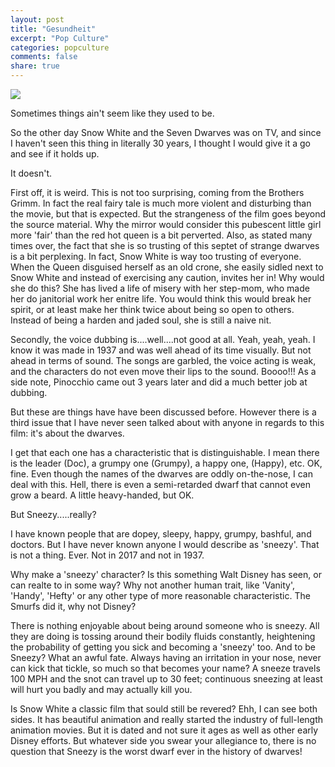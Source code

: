 ```yaml
---
layout: post
title: "Gesundheit"
excerpt: "Pop Culture"
categories: popculture
comments: false
share: true
---
```


![](http://www.padhokhelo.com/wp-content/uploads/2015/08/Snow-white-and-the-seven-dwarfs.jpg)



Sometimes things ain't seem like they used to be.



So the other day Snow White and the Seven Dwarves was on TV, and since I haven't seen this thing in literally 30 years, I thought I would give it a go and see if it holds up.


It doesn't.



First off, it is weird. This is not too surprising, coming from the Brothers Grimm. In fact the real fairy tale is much more violent and disturbing than the movie, but that is expected. But the strangeness of the film goes beyond the source material. Why the mirror would consider this pubescent little girl more 'fair' than the red hot queen is a bit perverted. Also, as stated many times over, the fact that she is so trusting of this septet of strange dwarves is a bit perplexing. In fact, Snow White is way too trusting of everyone. When the Queen disguised herself as an old crone, she easily sidled next to Snow White and instead of exercising any caution, invites her in! Why would she do this? She has lived a life of misery with her step-mom, who made her do janitorial work her enitre life. You would think this would break her spirit, or at least make her think twice about being so open to others. Instead of being a harden and jaded soul, she is still a naive nit.


Secondly, the voice dubbing is....well....not good at all. Yeah, yeah, yeah. I know it was made in 1937 and was well ahead of its time visually. But not ahead in terms of sound. The songs are garbled, the voice acting is weak, and the characters do not even move their lips to the sound. Boooo!!! As a side note, Pinocchio came out 3 years later and did a much better job at dubbing.


But these are things have have been discussed before. However there is a third issue that I have never seen talked about with anyone in regards to this film: it's about the dwarves.

I get that each one has a characteristic that is distinguishable. I mean there is the leader (Doc), a grumpy one (Grumpy), a happy one, (Happy), etc. OK, fine. Even though the names of the dwarves are oddly on-the-nose, I can deal with this. Hell, there is even a semi-retarded dwarf that cannot even grow a beard. A little heavy-handed, but OK. 

But Sneezy.....really?


I have known people that are dopey, sleepy, happy, grumpy, bashful, and doctors. But I have never known anyone I would describe as 'sneezy'. That is not a thing. Ever. Not in 2017 and not in 1937. 


Why make a 'sneezy' character? Is this something Walt Disney has seen, or can realte to in some way? Why not another human trait, like 'Vanity', 'Handy', 'Hefty' or any other type of more reasonable characteristic. The Smurfs did it, why not Disney?


There is nothing enjoyable about being around someone who is sneezy. All they are doing is tossing around their bodily fluids constantly, heightening the probability of getting you sick and becoming a 'sneezy' too. And to be Sneezy? What an awful fate. Always having an irritation in your nose, never can kick that tickle, so much so that becomes your name? A sneeze travels 100 MPH and the snot can travel up to 30 feet; continuous sneezing at least will hurt you badly and may actually kill you.  

Is Snow White a classic film that sould still be revered? Ehh, I can see both sides. It has beautiful animation and really started the industry of full-length animation movies. But it is dated and not sure it ages as well as other early Disney efforts. But whatever side you swear your allegiance to, there is no question that Sneezy is the worst dwarf ever in the history of dwarves! 








